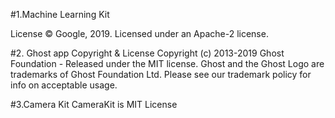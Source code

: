 #1.Machine Learning Kit

License
© Google, 2019. Licensed under an Apache-2 license.


#2. Ghost app
Copyright & License
Copyright (c) 2013-2019 Ghost Foundation - Released under the MIT license. Ghost and the Ghost Logo are trademarks of Ghost Foundation Ltd. Please see our trademark policy for info on acceptable usage.


#3.Camera Kit 
CameraKit is MIT License





